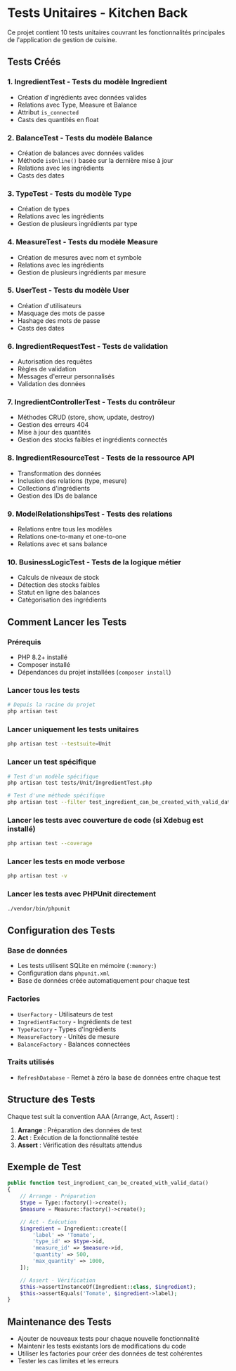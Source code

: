 # Tests Unitaires - Kitchen Back

Ce projet contient 10 tests unitaires couvrant les fonctionnalités principales de l'application de gestion de cuisine.

## Tests Créés

### 1. **IngredientTest** - Tests du modèle Ingredient

-   Création d'ingrédients avec données valides
-   Relations avec Type, Measure et Balance
-   Attribut `is_connected`
-   Casts des quantités en float

### 2. **BalanceTest** - Tests du modèle Balance

-   Création de balances avec données valides
-   Méthode `isOnline()` basée sur la dernière mise à jour
-   Relations avec les ingrédients
-   Casts des dates

### 3. **TypeTest** - Tests du modèle Type

-   Création de types
-   Relations avec les ingrédients
-   Gestion de plusieurs ingrédients par type

### 4. **MeasureTest** - Tests du modèle Measure

-   Création de mesures avec nom et symbole
-   Relations avec les ingrédients
-   Gestion de plusieurs ingrédients par mesure

### 5. **UserTest** - Tests du modèle User

-   Création d'utilisateurs
-   Masquage des mots de passe
-   Hashage des mots de passe
-   Casts des dates

### 6. **IngredientRequestTest** - Tests de validation

-   Autorisation des requêtes
-   Règles de validation
-   Messages d'erreur personnalisés
-   Validation des données

### 7. **IngredientControllerTest** - Tests du contrôleur

-   Méthodes CRUD (store, show, update, destroy)
-   Gestion des erreurs 404
-   Mise à jour des quantités
-   Gestion des stocks faibles et ingrédients connectés

### 8. **IngredientResourceTest** - Tests de la ressource API

-   Transformation des données
-   Inclusion des relations (type, mesure)
-   Collections d'ingrédients
-   Gestion des IDs de balance

### 9. **ModelRelationshipsTest** - Tests des relations

-   Relations entre tous les modèles
-   Relations one-to-many et one-to-one
-   Relations avec et sans balance

### 10. **BusinessLogicTest** - Tests de la logique métier

-   Calculs de niveaux de stock
-   Détection des stocks faibles
-   Statut en ligne des balances
-   Catégorisation des ingrédients

## Comment Lancer les Tests

### Prérequis

-   PHP 8.2+ installé
-   Composer installé
-   Dépendances du projet installées (`composer install`)

### Lancer tous les tests

```bash
# Depuis la racine du projet
php artisan test
```

### Lancer uniquement les tests unitaires

```bash
php artisan test --testsuite=Unit
```

### Lancer un test spécifique

```bash
# Test d'un modèle spécifique
php artisan test tests/Unit/IngredientTest.php

# Test d'une méthode spécifique
php artisan test --filter test_ingredient_can_be_created_with_valid_data
```

### Lancer les tests avec couverture de code (si Xdebug est installé)

```bash
php artisan test --coverage
```

### Lancer les tests en mode verbose

```bash
php artisan test -v
```

### Lancer les tests avec PHPUnit directement

```bash
./vendor/bin/phpunit
```

## Configuration des Tests

### Base de données

-   Les tests utilisent SQLite en mémoire (`:memory:`)
-   Configuration dans `phpunit.xml`
-   Base de données créée automatiquement pour chaque test

### Factories

-   `UserFactory` - Utilisateurs de test
-   `IngredientFactory` - Ingrédients de test
-   `TypeFactory` - Types d'ingrédients
-   `MeasureFactory` - Unités de mesure
-   `BalanceFactory` - Balances connectées

### Traits utilisés

-   `RefreshDatabase` - Remet à zéro la base de données entre chaque test

## Structure des Tests

Chaque test suit la convention AAA (Arrange, Act, Assert) :

1. **Arrange** : Préparation des données de test
2. **Act** : Exécution de la fonctionnalité testée
3. **Assert** : Vérification des résultats attendus

## Exemple de Test

```php
public function test_ingredient_can_be_created_with_valid_data()
{
    // Arrange - Préparation
    $type = Type::factory()->create();
    $measure = Measure::factory()->create();

    // Act - Exécution
    $ingredient = Ingredient::create([
        'label' => 'Tomate',
        'type_id' => $type->id,
        'measure_id' => $measure->id,
        'quantity' => 500,
        'max_quantity' => 1000,
    ]);

    // Assert - Vérification
    $this->assertInstanceOf(Ingredient::class, $ingredient);
    $this->assertEquals('Tomate', $ingredient->label);
}
```

## Maintenance des Tests

-   Ajouter de nouveaux tests pour chaque nouvelle fonctionnalité
-   Maintenir les tests existants lors de modifications du code
-   Utiliser les factories pour créer des données de test cohérentes
-   Tester les cas limites et les erreurs
